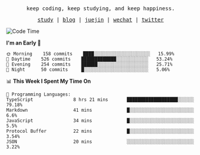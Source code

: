 <p align="center">
  <samp>
    <span>keep coding, keep studying, and keep happiness.</span>
  </samp>
</p>

<p align="center">
  <samp>
    <a href="https://github.com/ouduidui/fe-study">study</a> |
    <a href="https://deweyou.me">blog</a>  |
    <a href="https://juejin.cn/user/4309700183594366">juejin</a> |
    <a href="https://user-images.githubusercontent.com/54696834/165071004-6509e3f2-90c3-448c-9d92-3da42b0c2021.jpeg">wechat</a> |
    <a href="https://twitter.com/ouduidui">twitter</a>
  </samp>
</p>

<!--START_SECTION:waka-->
![Code Time](http://img.shields.io/badge/Code%20Time-2%2C337%20hrs%2021%20mins-blue)

**I'm an Early 🐤** 

```text
🌞 Morning    158 commits    ████░░░░░░░░░░░░░░░░░░░░░   15.99% 
🌆 Daytime    526 commits    █████████████░░░░░░░░░░░░   53.24% 
🌃 Evening    254 commits    ██████░░░░░░░░░░░░░░░░░░░   25.71% 
🌙 Night      50 commits     █░░░░░░░░░░░░░░░░░░░░░░░░   5.06%

```


📊 **This Week I Spent My Time On** 

```text
💬 Programming Languages: 
TypeScript               8 hrs 21 mins       ███████████████████░░░░░░   79.18% 
Markdown                 41 mins             █░░░░░░░░░░░░░░░░░░░░░░░░   6.6% 
JavaScript               34 mins             █░░░░░░░░░░░░░░░░░░░░░░░░   5.5% 
Protocol Buffer          22 mins             █░░░░░░░░░░░░░░░░░░░░░░░░   3.54% 
JSON                     20 mins             ░░░░░░░░░░░░░░░░░░░░░░░░░   3.22%

```


<!--END_SECTION:waka-->
